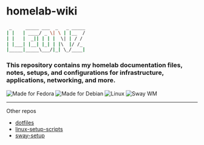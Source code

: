 # homelab-wiki
```bash
 _     _____ ___  _   _ _____
| |   | ____/ _ \| \ | |__  /
| |   |  _|| | | |  \| | / / 
| |___| |__| |_| | |\  |/ /_ 
|_____|_____\___/|_| \_/____|
```
### This repository contains my homelab documentation files, notes, setups, and configurations for infrastructure, applications, networking, and more. 

![Made for Fedora](https://img.shields.io/badge/Made%20for-Fedora-294172?style=for-the-badge&logo=fedora&logoColor=white)
![Made for Debian](https://img.shields.io/badge/Made%20for-Debian-A81D33?style=for-the-badge&logo=debian&logoColor=white)
![Linux](https://img.shields.io/badge/OS-Linux-black?style=for-the-badge&logo=linux&logoColor=white)
![Sway WM](https://img.shields.io/badge/Window%20Manager-Sway-45A049?style=for-the-badge&logo=sway&logoColor=white)

---
Other repos
- [dotfiles](https://github.com/leonzwrx/dotfiles)
- [linux-setup-scripts](https://github.com/leonzwrx/linux-setup-scripts)
- [sway-setup]( https://github.com/leonzwrx/sway-setup)